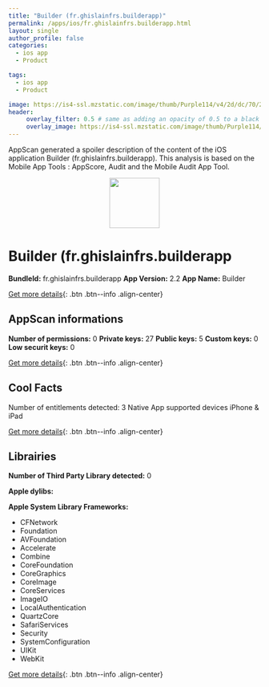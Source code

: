 ```yaml
---
title: "Builder (fr.ghislainfrs.builderapp)"
permalink: /apps/ios/fr.ghislainfrs.builderapp.html
layout: single
author_profile: false
categories: 
  - ios app 
  - Product 

tags: 
  - ios app 
  - Product 

image: https://is4-ssl.mzstatic.com/image/thumb/Purple114/v4/2d/dc/70/2ddc7020-4b52-0928-ee26-59579185ff14/AppIcon-1x_U007emarketing-0-7-0-85-220.png/512x512bb.jpg
header: 
     overlay_filter: 0.5 # same as adding an opacity of 0.5 to a black background
     overlay_image: https://is4-ssl.mzstatic.com/image/thumb/Purple114/v4/2d/dc/70/2ddc7020-4b52-0928-ee26-59579185ff14/AppIcon-1x_U007emarketing-0-7-0-85-220.png/512x512bb.jpg
---
```

AppScan generated a spoiler description of the content of the iOS application Builder (fr.ghislainfrs.builderapp). This analysis is based on the Mobile App Tools : AppScore, Audit and the Mobile Audit App Tool.

  
  
<div style="text-align: center;"><img src="https://is4-ssl.mzstatic.com/image/thumb/Purple114/v4/2d/dc/70/2ddc7020-4b52-0928-ee26-59579185ff14/AppIcon-1x_U007emarketing-0-7-0-85-220.png/512x512bb.jpg" width="100" height="100"></div>  
  
# Builder (fr.ghislainfrs.builderapp

**BundleId:** fr.ghislainfrs.builderapp
**App Version:** 2.2
**App Name:** Builder


[Get more details](/pricing.html){: .btn .btn--info .align-center}  
  
## AppScan informations 

**Number of permissions:** 0
**Private keys:** 27
**Public keys:** 5
**Custom keys:** 0
**Low securit keys:** 0
  
[Get more details](/pricing.html){: .btn .btn--info .align-center}

## Cool Facts

Number of entitlements detected: 3
Native App
supported devices iPhone & iPad
  
[Get more details](/pricing.html){: .btn .btn--info .align-center}

## Librairies 
**Number of Third Party Library detected:** 0

**Apple dylibs:**


**Apple System Library Frameworks:**
- CFNetwork
- Foundation
- AVFoundation
- Accelerate
- Combine
- CoreFoundation
- CoreGraphics
- CoreImage
- CoreServices
- ImageIO
- LocalAuthentication
- QuartzCore
- SafariServices
- Security
- SystemConfiguration
- UIKit
- WebKit


  
[Get more details](/pricing.html){: .btn .btn--info .align-center}


